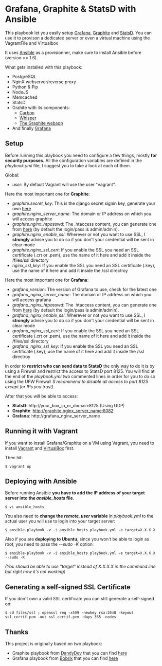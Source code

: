 # Grafana, Graphite & StatsD with Ansible

This playbook let you easily setup [Grafana](http://grafana.org/), [Graphite](http://graphite.readthedocs.org/en/latest/) and [StatsD](https://github.com/etsy/statsd/).
You can use it to provison a dedicated server or even a virtual machine using the VagrantFile and Virtualbox

It uses [Ansible](http://www.ansible.com/) as a provisionner, make sure to install Ansible before (version >= 1.6).

What gets installed with this playbook:
*  PostgreSQL
*  NginX webserver/reverse proxy
*  Python & Pip
*  NodeJS
*  Memcached
*  StatsD
*  Grahite with its components:
	* [Carbon](https://github.com/graphite-project/carbon)
	* [Whisper](https://github.com/graphite-project/whisper)
	* [The Graphite webapp](https://github.com/graphite-project/graphite-web)
* And finally [Grafana](http://grafana.org/)


## Setup

Before running this playbook you need to configure a few things, mostly **for security purposes**.
All the configuration variables are defined in the _playbook.yml_ file, I suggest you to take a look at each of them.

Global:
- _user_: By default Vagrant will use the user "vagrant".

Here the most important one for **Graphite**:
- _graphite.secret_key_: This is the django secret signin key, generate your own [here](http://www.miniwebtool.com/django-secret-key-generator/)
- _graphite.nginx_server_name_: The domain or IP address on which you will access graphite
- _graphite.nginx_htpasswd_: The .htaccess content, you can generate one from [here](http://htpasswd.i-connector.com/) (by default the login/pass is admin/admin).
- _graphite.nginx_enable_ssl_: Wherever or not you want to use SSL, I **strongly** advise you to do so if you don't your credential will be sent in clear mode
- _graphite.nginx_ssl_cert_: If you enable the SSL you need an SSL certificate (.crt or .pem), use the name of it here and add it inside the /files/ssl directory
- _nginx_ssl_key_: If you enable the SSL you need an SSL certificate (.key), use the name of it here and add it inside the /ssl directroy

Here the most important one for **Grafana**:
- _grafana_version_: The version of Grafana to use, check for the latest one
- _grafana_nginx_server_name_: The domain or IP address on which you will access grafana
- _grafana_nginx_htpasswd_: The .htaccess content, you can generate one from [here](http://htpasswd.i-connector.com/) (by default the login/pass is admin/admin).
- _grafana_nginx_enable_ssl_: Wherever or not you want to use SSL, I **strongly** advise you to do so if you don't your credential will be sent in clear mode
- _grafana_nginx_ssl_cert_: If you enable the SSL you need an SSL certificate (.crt or .pem), use the name of it here and add it inside the /files/ssl directory
- _grafana_nginx_ssl_key_: If you enable the SSL you need an SSL certificate (.key), use the name of it here and add it inside the /ssl directroy


In order to **restrict who can send data to StatsD** the only way to do it is by using a Firewall and restrict the access to StatsD port 8125. You will find at the end of the _playbook.yml_ two commented lines in order for you to do so using the UFW Firewall *(I recommend to disable all access to port 8125 except for IPs you trust)*.

After that you will be able to access:
- **StatsD**: http://your_box_ip_or_domain:8125 (Using UDP)
- **Graphite**: http://graphite.nginx_server_name:8082
- **Grafana**: http://grafana_nginx_server_name


## Running it with Vagrant

If you want to install Grafana/Graphite on a VM using Vagrant, you need to install [Vagrant](http://www.vagrantup.com/) and [VirtualBox](https://www.virtualbox.org/) first.

Then hit:
```
$ vagrant up
```

## Deploying with Ansible

Before running Ansible **you have to add the IP address of your target server into the _ansible_hosts_ file**.
```
$ vi ansible_hosts
```

You also need to **change the _remote_user_ variable** in _playbook.yml_ to the actual user you will use to login into your target server:

```
$ ansible-playbook -v -i ansible_hosts playbook.yml -e target=X.X.X.X
```

Also if you are **deploying to Ubuntu**, since you won't be able to login as root, you need to pass the *--sudo -K* option:
```
$ ansible-playbook -v -i ansible_hosts playbook.yml -e target=X.X.X.X --sudo -K
```

*(You should be able to use "target" instead of X.X.X.X in the command line but right now it's not working)*


## Generating a self-signed SSL Certificate

If you don't own a valid SSL certificate you can still generate a self-signed on:
```
$ cd files/ssl ; openssl req -x509 -newkey rsa:2048 -keyout ssl_certif.pem -out ssl_certif.pem -days 365 -nodes
```


## Thanks

This project is originally based on two playbook:
- Graphite playbook from [DandyDev](https://github.com/DandyDev) that you can find [here](https://github.com/DandyDev/graphite-statsd-ansible-vagrant)
- Grafana playbook from [Bobrik](https://github.com/bobrik) that you can find [here](https://github.com/bobrik/ansible-grafana)
